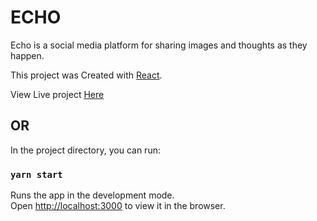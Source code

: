 # ECHO

Echo is a social media platform for sharing images and thoughts as they happen.

This project was Created with [React](https://github.com/facebook/create-react-app).

View Live project [Here]()

## OR

In the project directory, you can run:

### `yarn start`

Runs the app in the development mode.\
Open [http://localhost:3000](http://localhost:3000) to view it in the browser.


